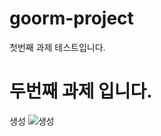 # goorm-project

첫번째 과제 테스트입니다.



# 두번째 과제 입니다.

생성
![생성](https://github.com/hstla/goorm-project/assets/83001865/1ce96539-b0cf-470d-a795-b8082e7355e8)
